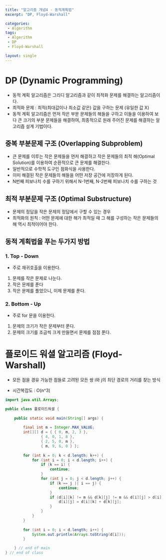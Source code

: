 ```yaml
---
title: "알고리즘 개념4 - 동적계획법"
excerpt: "DP, Floyd-Warshall"

categories:
 - Algorithm
tags:
 - Algorithm
 - DP
 - Floyd-Warshall

layout: single
---
```


# DP (Dynamic Programming)

- 동적 계획 알고리즘은 그리디 알고리즘과 같이 최적화 문제를 해결하는 알고리즘이다.
- 최적화 문제 : 최적(최대값이나 최소값 같은) 값을 구하는 문제 (유일한 값 X)
- 동적 계획 알고리즘은 먼저 작은 부분 문제들의 해들을 구하고 이들을 이용하여 보다 큰 크기의 부분 문제들을 해결하여, 최종적으로 원래 주어진 문제를 해결하는 알고리즘 설계 기법이다.

## 중복 부분문제 구조 (Overlapping Subproblem)

- 큰 문제를 이루는 작은 문제들을 먼저 해결하고 작은 문제들의 최적 해(Optimal Solution)를 이용하여 순환적으로 큰 문제를 해결한다.
- 일반적으로 수학적 도구인 점화식을 사용한다.
- 이미 해결된 작은 문제들의 해들을 어떤 저장 공간에 저장하게 된다.
- N번째 피보나치 수를 구하기 위해서 N-1번째, N-2번째  피보나치 수를 구하는 것

## 최적 부분문제 구조 (Optimal Substructure)

- 문제의 정답을 작은 문제의 정답에서 구할 수 있는 경우
- 최적화의 원칙 : 어떤 문제에 대한 해가 최적일 때 그 해를 구성하는 작은 문제들의 해 역시 최적이어야 한다.

## 동적 계획법을 푸는 두가지 방법

### 1. Top - Down

- 주로 재귀호출을 이용한다.

1. 문제를 작은 문제로 나눈다.
2. 작은 문제를 푼다
3. 작은 문제를 풀었으니, 이제 문제를 푼다.

### 2. Bottom - Up

- 주로 for 문을 이용한다.

1. 문제의 크기가 작은 문제부터 푼다.
2. 문제의 크기를 조금씩 크게 만들면서 문제를 점점 푼다.

# 플로이드 워셜 알고리즘 (Floyd-Warshall)

- 모든 점을 경유 가능한 점들로 고려된 모든 쌍 i와 j의 최단 경로의 거리를 찾는 방식

- 시간복잡도 : O(n^3)

```java
import java.util.Arrays;

public class 플로이드워셜 {
	
	public static void main(String[] args) {
		
		final int m = Integer.MAX_VALUE;
		int[][] d = { { 0, m, 2, 3 }, 
				{ 4, 0, 1, 8 }, 
				{ 2, 5, 0, m }, 
				{ m, 9, 6, 0 } };
		
		for (int k = 0; k < d.length; k++) {
			for (int i = 0; i < d.length; i++) {
				if (k == i) {
					continue;
				}
				for (int j = 0; j < d.length; j++) {
					if (k == j || i == j) {
						continue;
					}
					if (d[i][k] != m && d[k][j] != m && d[i][j] > d[i][k] + d[k][j]) {
						d[i][j] = d[i][k] + d[k][j];
					}
				}
			}
		}
		
		for (int i = 0; i < d.length; i++) {
			System.out.println(Arrays.toString(d[i]));
		}

	} // end of main
} // end of class
```

